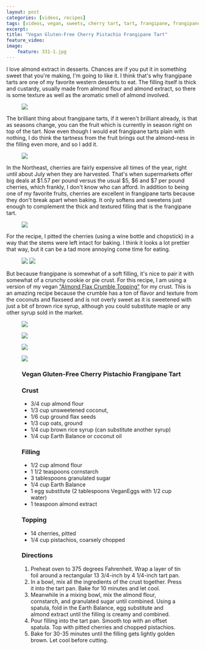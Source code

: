 ```yaml
---
layout: post
categories: [videos, recipes]
tags: [videos, vegan, sweets, cherry tart, tart, frangipane, frangipane tart, cherry frangipane tart, pistachio, cherry pistachio frangipane tart, vegan frangipane tart, cherries, cherry season, almonds, almond extract, gluten-free]
excerpt: 
title: "Vegan Gluten-Free Cherry Pistachio Frangipane Tart"
feature_video: 
image:
    feature: 331-1.jpg
---
```


I love almond extract in desserts.  Chances are if you put it in something sweet that you're making, I'm going to like it.  I think that's why frangipane tarts are one of my favorite western desserts to eat.  The filling itself is thick and custardy, usually made from almond flour and almond extract, so there is some texture as well as the aromatic smell of almond involved.

<figure>
<img src="/images/331-7.jpg">
</figure>  

The brilliant thing about frangipane tarts, if it weren't brilliant already, is that as seasons change, you can the fruit which is currently in season right on top of the tart.  Now even though I would eat frangipane tarts plain with nothing, I do think the tartness from the fruit brings out the almond-ness in the filling even more, and so I add it.

<figure>
<img src="/images/331-8.jpg">
</figure> 

In the Northeast, cherries are fairly expensive all times of the year, right until about July when they are harvested.  That's when supermarkets offer big deals at $1.57 per pound versus the usual $5, $6 and $7 per pound cherries, which frankly, I don't know who can afford.  In addition to being one of my favorite fruits, cherries are excellent in frangipane tarts because they don't break apart when baking.  It only softens and sweetens just enough to complement the thick and textured filling that is the frangipane tart.

<figure>
<img src="/images/331-9.jpg">
</figure> 

For the recipe, I pitted the cherries (using a wine bottle and chopstick) in a way that the stems were left intact for baking.  I think it looks a lot prettier that way, but it can be a tad more annoying come time for eating.


<figure class="half">
    <img src="/images/331-2.jpg">
    <img src="/images/331-3.jpg">
</figure>

But because frangipane is somewhat of a soft filling, it's nice to pair it with somewhat of a crunchy cookie or pie crust.  For this recipe, I am using a version of my vegan ["Almond Flax Crumble Topping"](http://eastmeetskitchen.com/recipes/high-protein-almond-flax-crumble-topping/) for my crust.  This is an amazing recipe because the crumble has a ton of flavor and texture from the coconuts and flaxseed and is not overly sweet as it is sweetened with just a bit of brown rice syrup, although you could substitute maple or any other syrup sold in the market.

<figure>
<img src="/images/331-4.jpg">
</figure> 

<figure>
<img src="/images/331-5.jpg">
</figure> 
<figure>
<img src="/images/331-6.jpg">
</figure> 
<figure>
<img src="/images/331-1.jpg">
</figure> 


<figure class="ingredients" markdown="1">

### Vegan Gluten-Free Cherry Pistachio Frangipane Tart

### Crust

- 3/4 cup almond flour
- 1/3 cup unsweetened coconut,
- 1/6 cup ground flax seeds
- 1/3 cup oats, ground
- 1/4 cup brown rice syrup (can substitute another syrup)
- 1/4 cup Earth Balance or coconut oil

### Filling

- 1/2 cup almond flour
- 1 1/2 teaspoons cornstarch
- 3 tablespoons granulated sugar
- 1/4 cup Earth Balance
- 1 egg substitute (2 tablespoons VeganEggs with 1/2 cup water)
- 1 teaspoon almond extract

### Topping

- 14 cherries, pitted
- 1/4 cup pistachios, coarsely chopped 


</figure>

<figure class="directions" markdown="1">

### Directions

1. Preheat oven to 375 degrees Fahrenheit.  Wrap a layer of tin foil around a rectangular 13 3/4-inch by 4 1/4-inch tart pan.
2. In a bowl, mix all the ingredients of the crust together.  Press it into the tart pan.  Bake for 10 minutes and let cool.
3. Meanwhile in a mixing bowl, mix the almond flour, cornstarch, and granulated sugar until combined.  Using a spatula, fold in the Earth Balance, egg substitute and almond extract until the filling is creamy and combined.
4. Pour filling into the tart pan. Smooth top with an offset spatula. Top with pitted cherries and chopped pistachios.
5. Bake for 30-35 minutes until the filling gets lightly golden brown.  Let cool before cutting.

</figure>